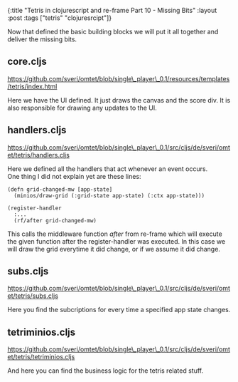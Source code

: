 {:title "Tetris in clojurescript and re-frame Part 10 - Missing Bits"
 :layout :post
 :tags  ["tetris" "clojuresrcipt"]}
 
Now that defined the basic building blocks we will put it all together and deliver the missing bits. 

## core.cljs

<https://github.com/sveri/omtet/blob/single\_player\_0.1/resources/templates/tetris/index.html>

Here we have the UI defined. It just draws the canvas and the score div. It is also responsible for drawing any
updates to the UI.

## handlers.cljs

<https://github.com/sveri/omtet/blob/single\_player\_0.1/src/cljs/de/sveri/omtet/tetris/handlers.cljs>

Here we defined all the handlers that act whenever an event occurs.  
One thing I did not explain yet are these lines: 

    (defn grid-changed-mw [app-state]
      (minios/draw-grid (:grid-state app-state) (:ctx app-state)))
      
    (register-handler
      :...
      (rf/after grid-changed-mw)

This calls the middleware function _after_ from re-frame which will execute the given function after the 
register-handler was executed. In this case we will draw the grid everytime it did change, or if we assume it did 
change.

## subs.cljs

<https://github.com/sveri/omtet/blob/single\_player\_0.1/src/cljs/de/sveri/omtet/tetris/subs.cljs>

Here you find the subcriptions for every time a specified app state changes.

## tetriminios.cljs

<https://github.com/sveri/omtet/blob/single\_player\_0.1/src/cljs/de/sveri/omtet/tetris/tetriminios.cljs>

And here you can find the business logic for the tetris related stuff.
